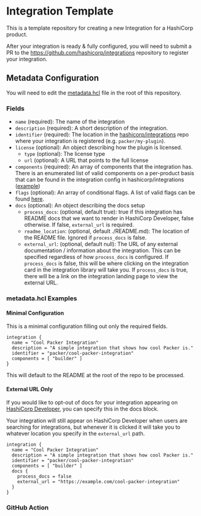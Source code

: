 # Integration Template

This is a template repository for creating a new Integration for a HashiCorp product.

After your integration is ready & fully configured, you will need to submit a PR to the https://github.com/hashicorp/integrations repository to register your integration.

## Metadata Configuration

You will need to edit the [metadata.hcl](/metadata.hcl) file in the root of this repository.

### Fields

- `name` (required): The name of the integration
- `description` (required): A short description of the integration.
- `identifier` (required): The location in the [hashicorp/integrations](https://github.com/hashicorp/integrations) repo where your integration is registered (e.g. `packer/my-plugin`).
- `license` (optional): An object describing how the plugin is licensed.
  - `type` (optional): The license type
  - `url` (optional): A URL that points to the full license
- `components` (required): An array of components that the integration has. There is an enumerated list of valid components on a per-product basis that can be found in the integration config in hashicorp/integrations ([example](https://github.com/hashicorp/integrations/blob/main/packer/_config.hcl))
- `flags` (optional): An array of conditional flags. A list of valid flags can be found [here](https://github.com/hashicorp/integrations/blob/main/flags.hcl).
- `docs` (optional): An object describing the docs setup
  - `process_docs`: (optional, default true): true if this integration has README docs that we want to render in HashiCorp Developer, false otherwise. If false, `external_url` is required.
  - `readme_location`: (optional, default ./README.md): The location of the README file.  Ignored if `process_docs` is false.
  - `external_url`: (optional, default null): The URL of any external documentation / information about the integration.  This can be specified regardless of how `process_docs` is configured.  If `process_docs` is false, this will be where clicking on the integration card in the integration library will take you.  If `process_docs` is true, there will be a link on the integration landing page to view the external URL.


### metadata.hcl Examples

#### Minimal Configuration

This is a minimal configuration filling out only the required fields.

```hcl
integration {
  name = "Cool Packer Integration"
  description = "A simple integration that shows how cool Packer is."
  identifier = "packer/cool-packer-integration"
  components = [ "builder" ]
}
```

This will default to the README at the root of the repo to be processed.

#### External URL Only

If you would like to opt-out of docs for your integration appearing on [HashiCorp Developer](https://developer.hashicorp.com/), you can specify this in the docs block.

Your integration will still appear on HashiCorp Developer when users are searching for integrations, but whenever it is clicked it will take you to whatever location you specify in the `external_url` path.

```hcl
integration {
  name = "Cool Packer Integration"
  description = "A simple integration that shows how cool Packer is."
  identifier = "packer/cool-packer-integration"
  components = [ "builder" ]
  docs {
    process_docs = false
    external_url = "https://example.com/cool-packer-integration"
  }
}
```

### GitHub Action

